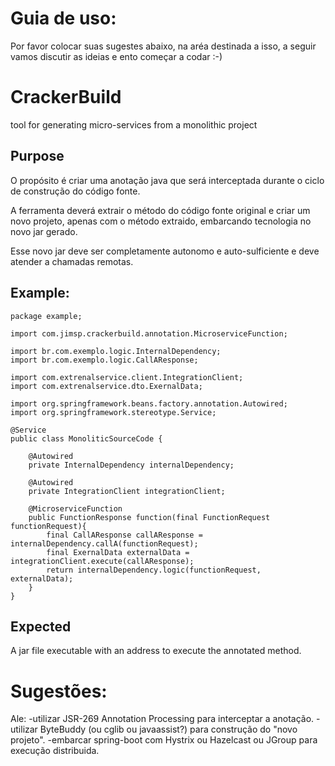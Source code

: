 # Guia de uso:
Por favor colocar suas sugestes abaixo, na aréa destinada a isso, a seguir vamos discutir as ideias e ento começar a codar :-)

# CrackerBuild
tool for generating micro-services from a monolithic project

## Purpose
O propósito é criar uma anotação java que será interceptada durante o ciclo de construção do código fonte.

A ferramenta deverá extrair o método do código fonte original e criar um novo projeto, apenas com o método extraido, embarcando tecnologia no novo jar gerado.

Esse novo jar deve ser completamente autonomo e auto-sulficiente e deve atender a chamadas remotas.

## Example:

	package example;

	import com.jimsp.crackerbuild.annotation.MicroserviceFunction;

	import br.com.exemplo.logic.InternalDependency;
	import br.com.exemplo.logic.CallAResponse;

	import com.extrenalservice.client.IntegrationClient;
	import com.extrenalservice.dto.ExernalData;

	import org.springframework.beans.factory.annotation.Autowired;
	import org.springframework.stereotype.Service;

	@Service
	public class MonoliticSourceCode {

		@Autowired
		private InternalDependency internalDependency;

		@Autowired
		private IntegrationClient integrationClient;

		@MicroserviceFunction
		public FunctionResponse function(final FunctionRequest functionRequest){
			final CallAResponse callAResponse = internalDependency.callA(functionRequest);
			final ExernalData externalData = integrationClient.execute(callAResponse);
			return internalDependency.logic(functionRequest, externalData);
		}
	}

## Expected
A jar file executable with an address to execute the annotated method.



# Sugestões:

Ale:
   -utilizar JSR-269 Annotation Processing para interceptar a anotação.
   -utilizar ByteBuddy (ou cglib ou javaassist?) para construção do "novo projeto".
   -embarcar spring-boot com Hystrix ou Hazelcast ou JGroup para execução distribuida. 
